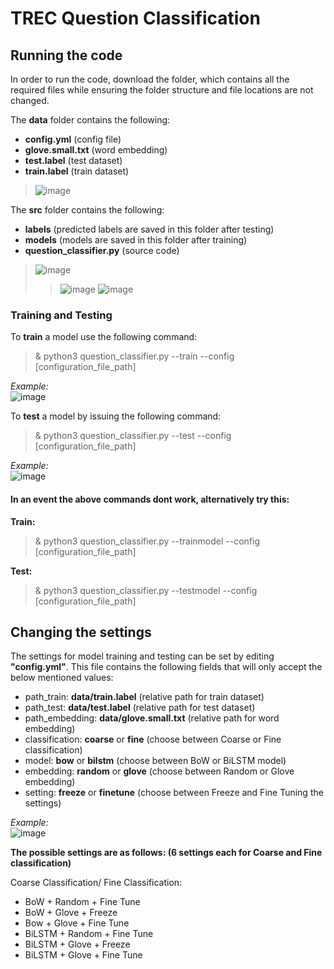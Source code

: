 # TREC Question Classification

## Running the code
In order to run the code, download the folder, which contains all the required files while ensuring the folder structure and file locations are not changed.  

The **data** folder contains the following:  
* **config.yml** (config file)
* **glove.small.txt** (word embedding)
* **test.label** (test dataset)
* **train.label** (train dataset)

> ![image](https://user-images.githubusercontent.com/29594609/222275748-2f1fdb41-28b7-40cb-94f9-f6a40a41e239.png)

The **src** folder contains the following:
*  **labels** (predicted labels are saved in this folder after testing)
*  **models** (models are saved in this folder after training)
*  **question_classifier.py** (source code)

> ![image](https://user-images.githubusercontent.com/29594609/222276857-cccf2df5-80cd-4c5f-ba61-71c1a61d0072.png)
>>![image](https://user-images.githubusercontent.com/29594609/222277671-00aceba7-ff96-4ed4-be85-be3ad13a5ed0.png)
>>![image](https://user-images.githubusercontent.com/29594609/222277460-4098a6e0-5ed5-4292-ae0b-fb929ad8a336.png)


### Training and Testing
To **train** a model use the following command:  
> & python3 question_classifier.py --train --config [configuration_file_path]

*Example:*  
![image](https://user-images.githubusercontent.com/29594609/222270542-52b4a1de-5d9f-4a12-ad5a-f5876a566177.png)

To **test** a model by issuing the following command:  
> & python3 question_classifier.py --test --config [configuration_file_path]

*Example:*  
![image](https://user-images.githubusercontent.com/29594609/222270610-cd456a72-bb73-443d-a31d-973774886319.png)

#### In an event the above commands dont work, alternatively try this:

**Train:**  
> & python3 question_classifier.py --trainmodel --config [configuration_file_path]

**Test:**  
> & python3 question_classifier.py --testmodel --config [configuration_file_path]

## Changing the settings
The settings for model training and testing can be set by editing **"config.yml"**. This file contains the following fields that will only accept the below mentioned values:  

* path_train: **data/train.label** (relative path for train dataset)  
* path_test: **data/test.label** (relative path for test dataset)  
* path_embedding: **data/glove.small.txt** (relative path for word embedding)  
* classification: **coarse** or **fine** (choose between Coarse or Fine classification)   
* model: **bow** or **bilstm** (choose between BoW or BiLSTM model)  
* embedding: **random** or **glove** (choose between Random or Glove embedding)  
* setting: **freeze** or **finetune** (choose between Freeze and Fine Tuning the settings)  

*Example:*  
![image](https://user-images.githubusercontent.com/29594609/222266197-dba1cb24-240a-4c09-a924-5b289251c0e8.png)

**The possible settings are as follows: (6 settings each for Coarse and Fine classification)**  

Coarse Classification/ Fine Classification:  
* BoW + Random + Fine Tune  
* BoW + Glove + Freeze  
* Bow + Glove + Fine Tune  
* BiLSTM + Random + Fine Tune  
* BiLSTM + Glove + Freeze  
* BiLSTM + Glove + Fine Tune  
